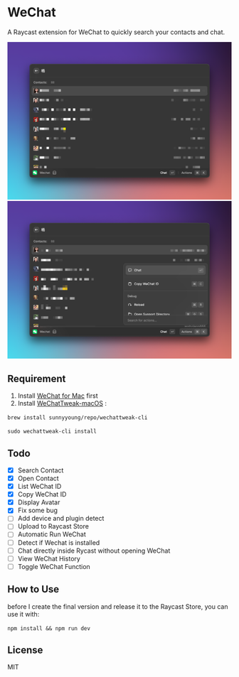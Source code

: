 # WeChat

A Raycast extension for WeChat to quickly search your contacts and chat.

![WeChat Showcase 1](./assets/showcase1.png)
![WeChat Showcase 2](./assets/showcase2.png)

## Requirement

1. Install [WeChat for Mac](https://www.wechat.com) first
2. Install [WeChatTweak-macOS](https://github.com/Sunnyyoung/WeChatTweak-macOS) :

`brew install sunnyyoung/repo/wechattweak-cli`

`sudo wechattweak-cli install`

## Todo

- [x] Search Contact
- [x] Open Contact
- [x] List WeChat ID
- [x] Copy WeChat ID
- [x] Display Avatar
- [x] Fix some bug
- [ ] Add device and plugin detect
- [ ] Upload to Raycast Store
- [ ] Automatic Run WeChat
- [ ] Detect if Wechat is installed
- [ ] Chat directly inside Rycast without opening WeChat
- [ ] View WeChat History
- [ ] Toggle WeChat Function

## How to Use

before I create the final version and release it to the Raycast Store,
you can use it with:

`npm install && npm run dev`

## License

MIT
